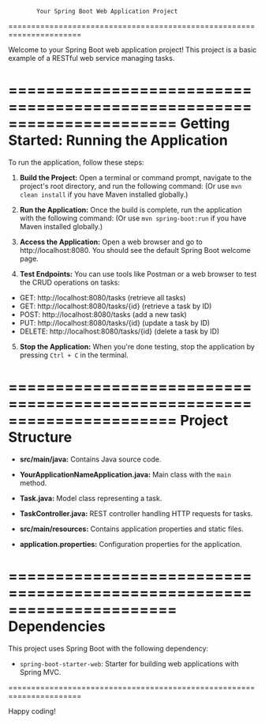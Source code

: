 
            Your Spring Boot Web Application Project
======================================================================

Welcome to your Spring Boot web application project! This project is a basic example of a RESTful web service managing tasks.

======================================================================
                  Getting Started: Running the Application
======================================================================

To run the application, follow these steps:

1. **Build the Project:**
   Open a terminal or command prompt, navigate to the project's root directory, and run the following command:
(Or use `mvn clean install` if you have Maven installed globally.)

2. **Run the Application:**
Once the build is complete, run the application with the following command:
(Or use `mvn spring-boot:run` if you have Maven installed globally.)

3. **Access the Application:**
Open a web browser and go to http://localhost:8080. You should see the default Spring Boot welcome page.

4. **Test Endpoints:**
You can use tools like Postman or a web browser to test the CRUD operations on tasks:
- GET: http://localhost:8080/tasks (retrieve all tasks)
- GET: http://localhost:8080/tasks/{id} (retrieve a task by ID)
- POST: http://localhost:8080/tasks (add a new task)
- PUT: http://localhost:8080/tasks/{id} (update a task by ID)
- DELETE: http://localhost:8080/tasks/{id} (delete a task by ID)

5. **Stop the Application:**
When you're done testing, stop the application by pressing `Ctrl + C` in the terminal.

======================================================================
                     Project Structure
======================================================================

- **src/main/java:** Contains Java source code.
- **YourApplicationNameApplication.java:** Main class with the `main` method.
- **Task.java:** Model class representing a task.
- **TaskController.java:** REST controller handling HTTP requests for tasks.

- **src/main/resources:** Contains application properties and static files.
- **application.properties:** Configuration properties for the application.

======================================================================
                         Dependencies
======================================================================

This project uses Spring Boot with the following dependency:
- `spring-boot-starter-web`: Starter for building web applications with Spring MVC.

======================================================================
                         
Happy coding!
